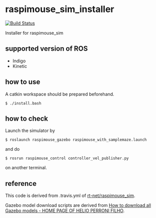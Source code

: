 # raspimouse_sim_installer

[![Build Status](https://travis-ci.org/ryuichiueda/raspimouse_sim_installer.svg?branch=master)](https://travis-ci.org/ryuichiueda/raspimouse_sim_installer)

Installer for raspimouse_sim

## supported version of ROS

* Indigo
* Kinetic

## how to use

A catkin workspace should be prepared beforehand.

```
$ ./install.bash
```

## how to check

Launch the simulator by
```
$ roslaunch raspimouse_gazebo raspimouse_with_samplemaze.launch 
```
and do
```
$ rosrun raspimouse_control controller_vel_publisher.py
```
on another terminal.

## reference

This code is derived from .travis.yml of [rt-net/raspimouse_sim](https://github.com/rt-net/raspimouse_sim).

Gazebo model download scripts are derived from [How to download all Gazebo models - HOME PAGE OF
HELIO PERRONI FILHO](http://machineawakening.blogspot.jp/2015/05/how-to-download-all-gazebo-models.html).
